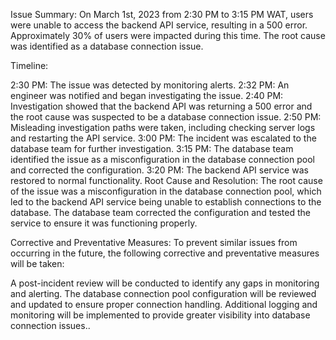 Issue Summary:
On March 1st, 2023 from 2:30 PM to 3:15 PM WAT, users were unable to access the backend API service, resulting in a 500 error. Approximately 30% of users were impacted during this time. The root cause was identified as a database connection issue.

Timeline:

2:30 PM: The issue was detected by monitoring alerts.
2:32 PM: An engineer was notified and began investigating the issue.
2:40 PM: Investigation showed that the backend API was returning a 500 error and the root cause was suspected to be a database connection issue.
2:50 PM: Misleading investigation paths were taken, including checking server logs and restarting the API service.
3:00 PM: The incident was escalated to the database team for further investigation.
3:15 PM: The database team identified the issue as a misconfiguration in the database connection pool and corrected the configuration.
3:20 PM: The backend API service was restored to normal functionality.
Root Cause and Resolution:
The root cause of the issue was a misconfiguration in the database connection pool, which led to the backend API service being unable to establish connections to the database. The database team corrected the configuration and tested the service to ensure it was functioning properly.

Corrective and Preventative Measures:
To prevent similar issues from occurring in the future, the following corrective and preventative measures will be taken:

A post-incident review will be conducted to identify any gaps in monitoring and alerting.
The database connection pool configuration will be reviewed and updated to ensure proper connection handling.
Additional logging and monitoring will be implemented to provide greater visibility into database connection issues..

